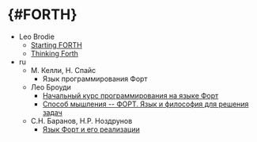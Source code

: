 # {#FORTH}

* Leo Brodie
  * [Starting FORTH](http://www.forth.com/starting-forth/)
  * [Thinking Forth](http://thinking-forth.sourceforge.net/)
* ru
  * М. Келли, Н. Спайс
    * Язык программирования Форт
  * Лео Броуди
    * [Начальный курс программирования на языке Форт](http://www.nncron.ru/book/sf/)
    * [Способ мышления -- ФОРТ. Язык и философия для решения задач](http://www.forth.org.ru/~cactus/files/brodie.rar)
  * С.Н. Баранов, Н.Р. Ноздрунов
    * [Язык Форт и его реализации](http://www.forth.org.ru/~cactus/files/baranov2.rar)